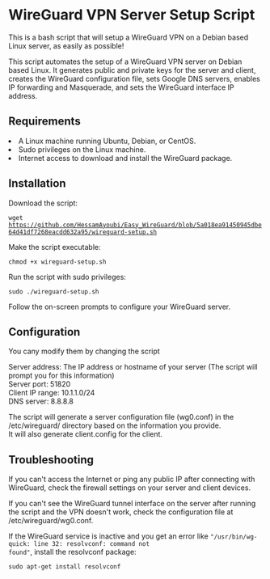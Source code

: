 <H1>WireGuard VPN Server Setup Script</H1>

This is a bash script that will setup a WireGuard VPN on a Debian based Linux server, as easily as possible!

This script automates the setup of a WireGuard VPN server on Debian based Linux. It generates public and private keys for the server and client, creates the WireGuard configuration file, sets Google DNS servers, enables IP forwarding and Masquerade, and sets the WireGuard interface IP address.

<H2>Requirements</H2>
<li>A Linux machine running Ubuntu, Debian, or CentOS.</li>
<li>Sudo privileges on the Linux machine.</li>
<li>Internet access to download and install the WireGuard package.</li>

<H2>Installation</H2>
Download the script:

<code>wget https://github.com/HessamAyoubi/Easy_WireGuard/blob/5a018ea91450945dbe64d41df7268eacdd632a95/wireguard-setup.sh</code>

Make the script executable:

<code>chmod +x wireguard-setup.sh</code>

Run the script with sudo privileges:

<code>sudo ./wireguard-setup.sh</code>

Follow the on-screen prompts to configure your WireGuard server.

<H2>Configuration</H2><p>You cany modify them by changing the script</p>

Server address: The IP address or hostname of your server (The script will prompt you for this information)</br>
Server port: 51820</br>
Client IP range: 10.1.1.0/24</br>
DNS server: 8.8.8.8</br>

The script will generate a server configuration file (wg0.conf) in the /etc/wireguard/ directory based on the information you provide.</br>
It will also generate client.config for the client.

<H2>Troubleshooting</H2>
If you can't access the Internet or ping any public IP after connecting with WireGuard, check the firewall settings on your server and client devices.

If you can't see the WireGuard tunnel interface on the server after running the script and the VPN doesn't work, check the configuration file at /etc/wireguard/wg0.conf.

If the WireGuard service is inactive and you get an error like <code>"/usr/bin/wg-quick: line 32: resolvconf: command not found"</code>, install the resolvconf package:

<code>sudo apt-get install resolvconf</code>
